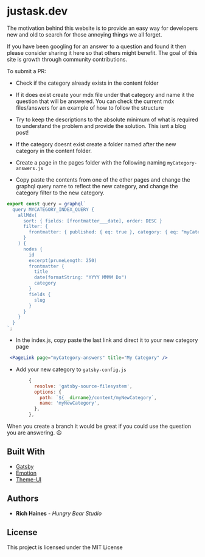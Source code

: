 # justask.dev

The motivation behind this website is to provide an easy way for developers new and old to search for those annoying things we all forget.

If you have been googling for an answer to a question and found it then please consider sharing it here so that others might benefit. The goal of this site is growth through community contributions.

To submit a PR:

- Check if the category already exists in the content folder
- If it does exist create your mdx file under that category and name it the question that will be answered. You can check the current mdx files/answers for an example of how to follow the structure
- Try to keep the descriptions to the absolute minimum of what is required to understand the problem and provide the solution. This isnt a blog post!

- If the category doesnt exist create a folder named after the new category in the content folder.
- Create a page in the pages folder with the following naming `myCategory-answers.js`
- Copy paste the contents from one of the other pages and change the graphql query name to reflect the new category, and change the category filter to the new category.

```js
export const query = graphql`
  query MYCATEGORY_INDEX_QUERY {
    allMdx(
      sort: { fields: [frontmatter___date], order: DESC }
      filter: {
        frontmatter: { published: { eq: true }, category: { eq: "myCategory" } }
      }
    ) {
      nodes {
        id
        excerpt(pruneLength: 250)
        frontmatter {
          title
          date(formatString: "YYYY MMMM Do")
          category
        }
        fields {
          slug
        }
      }
    }
  }
`;
```

<!-- - Then add your new category to the `AnswersHeader` component:

```jsx
export default ({ data }) => {
  return (
    <Layout>
      <SEO
        title="JavaScript Answers"
        description={SEODescription}
        keywords={SEOKeywords}
      />
      <AnswersHeader category="myCategory" />
    ....
    ....
    ....
``` -->

- In the index.js, copy paste the last link and direct it to your new category page

```jsx
 <PageLink page="myCategory-answers" title="My Category" />
```

- Add your new category to `gatsby-config.js`

```js
        {
          resolve: 'gatsby-source-filesystem',
          options: {
            path: `${__dirname}/content/myNewCategory`,
            name: 'myNewCategory',
          },
        },
```

When you create a branch it would be great if you could use the question you are answering. :smiley:


## Built With

- [Gatsby](https://www.gatsbyjs.org/)
- [Emotion](https://emotion.sh/docs/introduction)
- [Theme-UI](https://theme-ui.com/)

## Authors

- **Rich Haines** - _Hungry Bear Studio_

## License

This project is licensed under the MIT License
